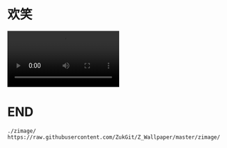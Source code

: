#  欢笑



<video autoplay="true" controls="controls" width="50%" hight="50%" >
<source src="./zimage/zvideo/04laugh/laugh1.mp4" type="video/mp4" />
</video>





# END
```
./zimage/
https://raw.githubusercontent.com/ZukGit/Z_Wallpaper/master/zimage/


```

